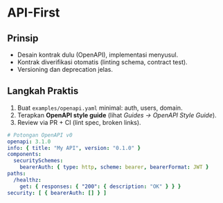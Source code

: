 # API-First

## Prinsip
- Desain kontrak dulu (OpenAPI), implementasi menyusul.
- Kontrak diverifikasi otomatis (linting schema, contract test).
- Versioning dan deprecation jelas.

## Langkah Praktis
1. Buat `examples/openapi.yaml` minimal: auth, users, domain.
2. Terapkan **OpenAPI style guide** (lihat *Guides → OpenAPI Style Guide*).
3. Review via PR + CI (lint spec, broken links).

```yaml
# Potongan OpenAPI v0
openapi: 3.1.0
info: { title: "My API", version: "0.1.0" }
components:
  securitySchemes:
    bearerAuth: { type: http, scheme: bearer, bearerFormat: JWT }
paths:
  /healthz:
    get: { responses: { "200": { description: "OK" } } }
security: [ { bearerAuth: [] } ]
```
